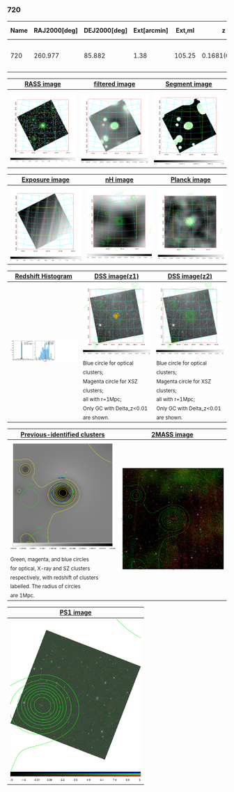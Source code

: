 <div STYLE="page-break-after: always;"></div>

### 720

|Name|RAJ2000[deg]|DEJ2000[deg] |Ext[arcmin]| Ext,ml | z | z_src| C|GC(XSZ,Delta_z<0.01)| GC(OPT,Delta_z<0.01)|GC| R_sig[arcmin] | R500[arcmin] | R500[Mpc]| CRsig[c/s] | CR500[c/s] |L500[1E44 erg/s]|F500[1E-12 erg/s/cm^2]| M500[1E14 Msun]|Tx[keV]|Cnt_sig|Beta|Rc[arcmin]|Comment|Alias|
|---|---|---|---|---|---|------|---|--------|---------|----------|---|---|---|---|---|---|---|---|---|---|---|---|---|---|
|720| 260.977| 85.882| 1.38| 105.25| 0.1681(0.005)| z1, z_xsz| B| MCXC, PSZ2, Tar| A| A, MCXC, PSZ2, Tar, W| 6.850| 6.570| 1.132| 0.219(0.022)| 0.217(0.022)| 3.084(0.113)| 3.946(0.145)| 4.87(0.09)| 6.00(0.07)| 235.4| 0.935(-0.077+0.047)| 3.209(-0.361+0.259)| -| k092|

|[RASS image](../image/720/720_img.pdf)|[filtered image](../image/720/720_fil.pdf)|[Segment image](../image/720/720_seg.pdf)|
|-------------------|--------------------|-------------------|
| <img src="../image/720/720_img.png" width="300">  | <img src="../image/720/720_fil.png" width="300">   | <img src="../image/720/720_seg.png" width="300">  |

|[Exposure image](../image/720/720_mex.pdf)| [nH image](../image/720/720_nh.pdf)| [Planck image](../image/720/720_p.pdf)|
|-------------------|--------------------|-------------------|
|<img src="../image/720/720_mex.png" width="300">   | <img src="../image/720/720_nh.png" width="300">    | <img src="../image/720/720_p.png" width="300"> |

|[Redshift Histogram](../image/720/720_zg.pdf) | [DSS image(z1)](../image/720/720_dss_z1.pdf)      |  [DSS image(z2)](../image/720/720_dss_z2.pdf)    |
|-------------------|--------------------|-------------------|
|<img src="../image/720/720_zg.png" width="300"> |<img src="../image/720/720_dss_z1.png" width="300"> <sub><br>Blue circle for optical clusters; <br>Magenta circle for XSZ clusters; <br>all with r=1Mpc; <br>Only GC with Delta_z<0.01 are shown. </sub>| <img src="../image/720/720_dss_z2.png" width="300"><sub><br>Blue circle for optical clusters; <br>Magenta circle for XSZ clusters; <br>all with r=1Mpc; <br>Only GC with Delta_z<0.01 are shown. </sub> |

|[Previous-identified clusters](../image/720/720_gc.pdf) | [2MASS image](../image/720/720_2mass.pdf)      |
|-------------------|-------------------|
|<img src=../image/720/720_gc.png width="300"> <br><sub>Green, magenta, and blue circles <br>for optical, X-ray and SZ clusters <br>respectively, with redshift of clusters <br>labelled. The radius of circles <br>are 1Mpc.</sub>|<img src="../image/720/720_2mass.png" width="300">  |

|[PS1 image](../image/720/720_ps1.pdf)            |
|-------------------|
| <img src="../image/720/720_ps1.png" width="300">  |
